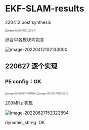 # EKF-SLAM-results

220412 post synthesis

<img src="C:\Users\KevinZ\AppData\Roaming\Typora\typora-user-images\image-20220412102051817.png" alt="image-20220412102051817" style="zoom:50%;" />

综合中各模块均包含

![image-20220412102130000](C:\Users\KevinZ\AppData\Roaming\Typora\typora-user-images\image-20220412102130000.png)



## 220627 逐个实现

### PE config：OK

<img src="C:\Users\KevinZ\AppData\Roaming\Typora\typora-user-images\image-20220627151617146.png" alt="image-20220627151617146" style="zoom:50%;" />

<img src="C:\Users\KevinZ\AppData\Roaming\Typora\typora-user-images\image-20220627151632325.png" alt="image-20220627151632325" style="zoom:50%;" />

200MHz 实现

![image-20220627152322894](C:\Users\KevinZ\AppData\Roaming\Typora\typora-user-images\image-20220627152322894.png)

dynamic_shreg: OK